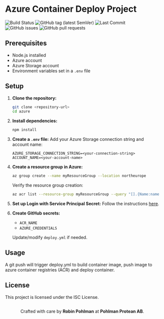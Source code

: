 # Azure Container Deploy Project

![Build Status](https://github.com/Ridvan-bot/azure/actions/workflows/deploy.yml/badge.svg)
![GitHub tag (latest SemVer)](https://img.shields.io/github/v/tag/Ridvan-bot/azure?label=version&sort=semver)
![Last Commit](https://img.shields.io/github/last-commit/Ridvan-bot/azure)
![GitHub issues](https://img.shields.io/github/issues/Ridvan-bot/azure)
![GitHub pull requests](https://img.shields.io/github/issues-pr/Ridvan-bot/azure)

## Prerequisites

- Node.js installed
- Azure account
- Azure Storage account
- Environment variables set in a `.env` file

## Setup

1. **Clone the repository:**
    ```sh
    git clone <repository-url>
    cd azure
    ```

2. **Install dependencies:**
    ```sh
    npm install
    ```

3. **Create a `.env` file:**
    Add your Azure Storage connection string and account name:
    ```env
    AZURE_STORAGE_CONNECTION_STRING=<your-connection-string>
    ACCOUNT_NAME=<your-account-name>
    ```

4. **Create a resource group in Azure:**
    ```sh
    az group create --name myResourceGroup --location northeurope
    ```
    Verify the resource group creation:
    ```sh
    az acr list --resource-group myResourceGroup --query "[].{Name:name,LoginServer:loginServer}" -o table
    ```

5. **Set up Login with Service Principal Secret:**
    Follow the instructions [here](https://github.com/azure/login/tree/v2/?tab=readme-ov-file#login-with-a-service-principal-secret).

6. **Create GitHub secrets:**
    - `ACR_NAME`
    - `AZURE_CREDENTIALS`

    Update/modify `deploy.yml` if needed.

## Usage

A git push will trigger deploy.yml to build container image, push image to azure container registries (ACR) and deploy container.

## License

This project is licensed under the ISC License.

##
<p align="center">
  Crafted with care by <strong>Robin Pohlman</strong> at <strong>Pohlman Protean AB</strong>.
</p>

